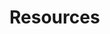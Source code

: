 # Resources
<!-- File use description
- data files (read-only) obtained from community resource, e.g. human reference genome, or GIAB benchmark set. 
- Include source (e.g. url, doi), accession information (data accessed), and MD5 in this README for reproducibility and transparency.
-->